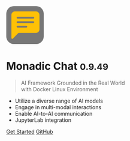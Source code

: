 <img src="https://raw.githubusercontent.com/yohasebe/monadic-chat/refs/heads/main/docs/assets/images/favicon/favicon.png" width="100px" style="border-radius: 20%;"/>

# <b>Monadic Chat</b> <small><b>0.9.49</b></small>

> AI Framework Grounded in the Real World<br />with Docker Linux Environment

- Utilize a diverse range of AI models
- Engage in multi-modal interactions
- Enable AI-to-AI communication
- JupyterLab integration

[Get Started](#monadic-chat)
[GitHub](https://github.com/yohasebe/monadic-chat/)

